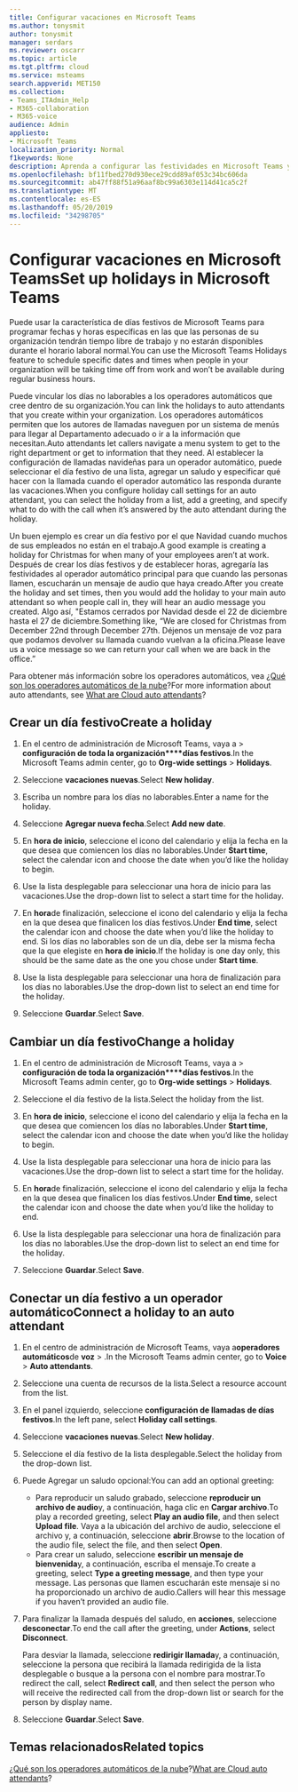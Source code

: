 ```yaml
---
title: Configurar vacaciones en Microsoft Teams
ms.author: tonysmit
author: tonysmit
manager: serdars
ms.reviewer: oscarr
ms.topic: article
ms.tgt.pltfrm: cloud
ms.service: msteams
search.appverid: MET150
ms.collection:
- Teams_ITAdmin_Help
- M365-collaboration
- M365-voice
audience: Admin
appliesto:
- Microsoft Teams
localization_priority: Normal
f1keywords: None
description: Aprenda a configurar las festividades en Microsoft Teams y a conectarlas a su operador automático.
ms.openlocfilehash: bf11fbed270d930ece29cdd89af053c34bc606da
ms.sourcegitcommit: ab47ff88f51a96aaf8bc99a6303e114d41ca5c2f
ms.translationtype: MT
ms.contentlocale: es-ES
ms.lasthandoff: 05/20/2019
ms.locfileid: "34298705"
---
```

# <a name="set-up-holidays-in-microsoft-teams"></a><span data-ttu-id="83ff2-103">Configurar vacaciones en Microsoft Teams</span><span class="sxs-lookup"><span data-stu-id="83ff2-103">Set up holidays in Microsoft Teams</span></span>

<span data-ttu-id="83ff2-104">Puede usar la característica de días festivos de Microsoft Teams para programar fechas y horas específicas en las que las personas de su organización tendrán tiempo libre de trabajo y no estarán disponibles durante el horario laboral normal.</span><span class="sxs-lookup"><span data-stu-id="83ff2-104">You can use the Microsoft Teams Holidays feature to schedule specific dates and times when people in your organization will be taking time off from work and won’t be available during regular business hours.</span></span> 

<span data-ttu-id="83ff2-105">Puede vincular los días no laborables a los operadores automáticos que cree dentro de su organización.</span><span class="sxs-lookup"><span data-stu-id="83ff2-105">You can link the holidays to auto attendants that you create within your organization.</span></span> <span data-ttu-id="83ff2-106">Los operadores automáticos permiten que los autores de llamadas naveguen por un sistema de menús para llegar al Departamento adecuado o ir a la información que necesitan.</span><span class="sxs-lookup"><span data-stu-id="83ff2-106">Auto attendants let callers navigate a menu system to get to the right department or get to information that they need.</span></span> <span data-ttu-id="83ff2-107">Al establecer la configuración de llamadas navideñas para un operador automático, puede seleccionar el día festivo de una lista, agregar un saludo y especificar qué hacer con la llamada cuando el operador automático las responda durante las vacaciones.</span><span class="sxs-lookup"><span data-stu-id="83ff2-107">When you configure holiday call settings for an auto attendant, you can select the holiday from a list, add a greeting, and specify what to do with the call when it’s answered by the auto attendant during the holiday.</span></span>

<span data-ttu-id="83ff2-108">Un buen ejemplo es crear un día festivo por el que Navidad cuando muchos de sus empleados no están en el trabajo.</span><span class="sxs-lookup"><span data-stu-id="83ff2-108">A good example is creating a holiday for Christmas for when many of your employees aren’t at work.</span></span> <span data-ttu-id="83ff2-109">Después de crear los días festivos y de establecer horas, agregaría las festividades al operador automático principal para que cuando las personas llamen, escucharán un mensaje de audio que haya creado.</span><span class="sxs-lookup"><span data-stu-id="83ff2-109">After you create the holiday and set times, then you would add the holiday to your main auto attendant so when people call in, they will hear an audio message you created.</span></span> <span data-ttu-id="83ff2-110">Algo así, "Estamos cerrados por Navidad desde el 22 de diciembre hasta el 27 de diciembre.</span><span class="sxs-lookup"><span data-stu-id="83ff2-110">Something like, “We are closed for Christmas from December 22nd through December 27th.</span></span> <span data-ttu-id="83ff2-111">Déjenos un mensaje de voz para que podamos devolver su llamada cuando vuelvan a la oficina.</span><span class="sxs-lookup"><span data-stu-id="83ff2-111">Please leave us a voice message so we can return your call when we are back in the office.”</span></span>

<span data-ttu-id="83ff2-112">Para obtener más información sobre los operadores automáticos, vea [¿Qué son los operadores automáticos de la nube](what-are-phone-system-auto-attendants.md)?</span><span class="sxs-lookup"><span data-stu-id="83ff2-112">For more information about auto attendants, see [What are Cloud auto attendants](what-are-phone-system-auto-attendants.md)?</span></span>  

## <a name="create-a-holiday"></a><span data-ttu-id="83ff2-113">Crear un día festivo</span><span class="sxs-lookup"><span data-stu-id="83ff2-113">Create a holiday</span></span>

1. <span data-ttu-id="83ff2-114">En el centro de administración de Microsoft Teams, vaya a >  **configuración de toda la organización\*\*\*\*días festivos**.</span><span class="sxs-lookup"><span data-stu-id="83ff2-114">In the Microsoft Teams admin center, go to **Org-wide settings** > **Holidays**.</span></span>

2. <span data-ttu-id="83ff2-115">Seleccione **vacaciones nuevas**.</span><span class="sxs-lookup"><span data-stu-id="83ff2-115">Select **New holiday**.</span></span>

3. <span data-ttu-id="83ff2-116">Escriba un nombre para los días no laborables.</span><span class="sxs-lookup"><span data-stu-id="83ff2-116">Enter a name for the holiday.</span></span>

4. <span data-ttu-id="83ff2-117">Seleccione **Agregar nueva fecha**.</span><span class="sxs-lookup"><span data-stu-id="83ff2-117">Select **Add new date**.</span></span>

5. <span data-ttu-id="83ff2-118">En **hora de inicio**, seleccione el icono del calendario y elija la fecha en la que desea que comiencen los días no laborables.</span><span class="sxs-lookup"><span data-stu-id="83ff2-118">Under **Start time**, select the calendar icon and choose the date when you’d like the holiday to begin.</span></span>

6. <span data-ttu-id="83ff2-119">Use la lista desplegable para seleccionar una hora de inicio para las vacaciones.</span><span class="sxs-lookup"><span data-stu-id="83ff2-119">Use the drop-down list to select a start time for the holiday.</span></span>

7. <span data-ttu-id="83ff2-120">En **hora**de finalización, seleccione el icono del calendario y elija la fecha en la que desea que finalicen los días festivos.</span><span class="sxs-lookup"><span data-stu-id="83ff2-120">Under **End time**, select the calendar icon and choose the date when you’d like the holiday to end.</span></span> <span data-ttu-id="83ff2-121">Si los días no laborables son de un día, debe ser la misma fecha que la que elegiste en **hora de inicio**.</span><span class="sxs-lookup"><span data-stu-id="83ff2-121">If the holiday is one day only, this should be the same date as the one you chose under **Start time**.</span></span>

8. <span data-ttu-id="83ff2-122">Use la lista desplegable para seleccionar una hora de finalización para los días no laborables.</span><span class="sxs-lookup"><span data-stu-id="83ff2-122">Use the drop-down list to select an end time for the holiday.</span></span>

9. <span data-ttu-id="83ff2-123">Seleccione **Guardar**.</span><span class="sxs-lookup"><span data-stu-id="83ff2-123">Select **Save**.</span></span>

## <a name="change-a-holiday"></a><span data-ttu-id="83ff2-124">Cambiar un día festivo</span><span class="sxs-lookup"><span data-stu-id="83ff2-124">Change a holiday</span></span>

1. <span data-ttu-id="83ff2-125">En el centro de administración de Microsoft Teams, vaya a >  **configuración de toda la organización\*\*\*\*días festivos**.</span><span class="sxs-lookup"><span data-stu-id="83ff2-125">In the Microsoft Teams admin center, go to **Org-wide settings** > **Holidays**.</span></span>

2. <span data-ttu-id="83ff2-126">Seleccione el día festivo de la lista.</span><span class="sxs-lookup"><span data-stu-id="83ff2-126">Select the holiday from the list.</span></span>

3. <span data-ttu-id="83ff2-127">En **hora de inicio**, seleccione el icono del calendario y elija la fecha en la que desea que comiencen los días no laborables.</span><span class="sxs-lookup"><span data-stu-id="83ff2-127">Under **Start time**, select the calendar icon and choose the date when you’d like the holiday to begin.</span></span>

4. <span data-ttu-id="83ff2-128">Use la lista desplegable para seleccionar una hora de inicio para las vacaciones.</span><span class="sxs-lookup"><span data-stu-id="83ff2-128">Use the drop-down list to select a start time for the holiday.</span></span>

5. <span data-ttu-id="83ff2-129">En **hora**de finalización, seleccione el icono del calendario y elija la fecha en la que desea que finalicen los días festivos.</span><span class="sxs-lookup"><span data-stu-id="83ff2-129">Under **End time**, select the calendar icon and choose the date when you’d like the holiday to end.</span></span> 

6. <span data-ttu-id="83ff2-130">Use la lista desplegable para seleccionar una hora de finalización para los días no laborables.</span><span class="sxs-lookup"><span data-stu-id="83ff2-130">Use the drop-down list to select an end time for the holiday.</span></span>

7. <span data-ttu-id="83ff2-131">Seleccione **Guardar**.</span><span class="sxs-lookup"><span data-stu-id="83ff2-131">Select **Save**.</span></span>

## <a name="connect-a-holiday-to-an-auto-attendant"></a><span data-ttu-id="83ff2-132">Conectar un día festivo a un operador automático</span><span class="sxs-lookup"><span data-stu-id="83ff2-132">Connect a holiday to an auto attendant</span></span>

1. <span data-ttu-id="83ff2-133">En el centro de administración de Microsoft Teams, vaya a**operadores automáticos**de **voz** > .</span><span class="sxs-lookup"><span data-stu-id="83ff2-133">In the Microsoft Teams admin center, go to **Voice** > **Auto attendants**.</span></span>
2. <span data-ttu-id="83ff2-134">Seleccione una cuenta de recursos de la lista.</span><span class="sxs-lookup"><span data-stu-id="83ff2-134">Select a resource account from the list.</span></span>
3. <span data-ttu-id="83ff2-135">En el panel izquierdo, seleccione **configuración de llamadas de días festivos**.</span><span class="sxs-lookup"><span data-stu-id="83ff2-135">In the left pane, select **Holiday call settings**.</span></span>
4. <span data-ttu-id="83ff2-136">Seleccione **vacaciones nuevas**.</span><span class="sxs-lookup"><span data-stu-id="83ff2-136">Select **New holiday**.</span></span>
5. <span data-ttu-id="83ff2-137">Seleccione el día festivo de la lista desplegable.</span><span class="sxs-lookup"><span data-stu-id="83ff2-137">Select the holiday from the drop-down list.</span></span>
6. <span data-ttu-id="83ff2-138">Puede Agregar un saludo opcional:</span><span class="sxs-lookup"><span data-stu-id="83ff2-138">You can add an optional greeting:</span></span>
    - <span data-ttu-id="83ff2-139">Para reproducir un saludo grabado, seleccione **reproducir un archivo de audio**y, a continuación, haga clic en **Cargar archivo**.</span><span class="sxs-lookup"><span data-stu-id="83ff2-139">To play a recorded greeting, select **Play an audio file**, and then select **Upload file**.</span></span> <span data-ttu-id="83ff2-140">Vaya a la ubicación del archivo de audio, seleccione el archivo y, a continuación, seleccione **abrir**.</span><span class="sxs-lookup"><span data-stu-id="83ff2-140">Browse to the location of the audio file, select the file, and then select **Open**.</span></span>
    - <span data-ttu-id="83ff2-141">Para crear un saludo, seleccione **escribir un mensaje de bienvenida**y, a continuación, escriba el mensaje.</span><span class="sxs-lookup"><span data-stu-id="83ff2-141">To create a greeting, select **Type a greeting message**, and then type your message.</span></span> <span data-ttu-id="83ff2-142">Las personas que llamen escucharán este mensaje si no ha proporcionado un archivo de audio.</span><span class="sxs-lookup"><span data-stu-id="83ff2-142">Callers will hear this message if you haven’t provided an audio file.</span></span>
7. <span data-ttu-id="83ff2-143">Para finalizar la llamada después del saludo, en **acciones**, seleccione **desconectar**.</span><span class="sxs-lookup"><span data-stu-id="83ff2-143">To end the call after the greeting, under **Actions**, select **Disconnect**.</span></span> 

    <span data-ttu-id="83ff2-144">Para desviar la llamada, seleccione **redirigir llamada**y, a continuación, seleccione la persona que recibirá la llamada redirigida de la lista desplegable o busque a la persona con el nombre para mostrar.</span><span class="sxs-lookup"><span data-stu-id="83ff2-144">To redirect the call, select **Redirect call**, and then select the person who will receive the redirected call from the drop-down list or search for the person by display name.</span></span>
8. <span data-ttu-id="83ff2-145">Seleccione **Guardar**.</span><span class="sxs-lookup"><span data-stu-id="83ff2-145">Select **Save**.</span></span>

## <a name="related-topics"></a><span data-ttu-id="83ff2-146">Temas relacionados</span><span class="sxs-lookup"><span data-stu-id="83ff2-146">Related topics</span></span>

<span data-ttu-id="83ff2-147">[¿Qué son los operadores automáticos de la nube](what-are-phone-system-auto-attendants.md)?</span><span class="sxs-lookup"><span data-stu-id="83ff2-147">[What are Cloud auto attendants](what-are-phone-system-auto-attendants.md)?</span></span>